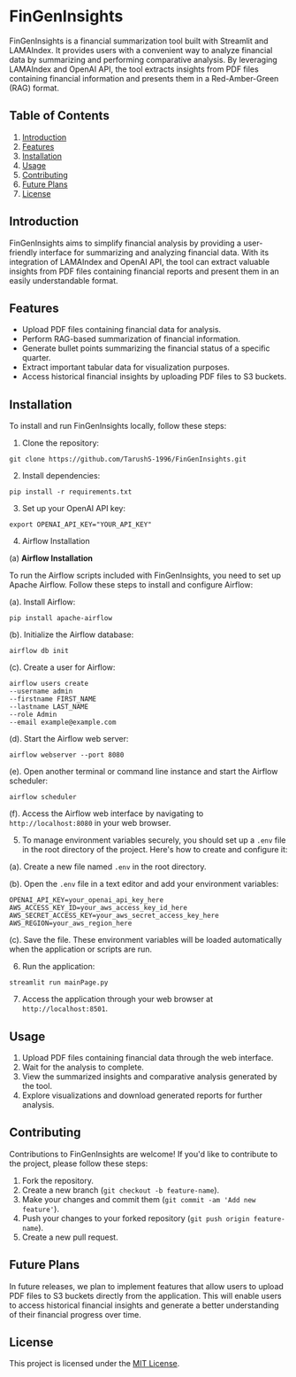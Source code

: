 
# FinGenInsights

FinGenInsights is a financial summarization tool built with Streamlit and LAMAIndex. It provides users with a convenient way to analyze financial data by summarizing and performing comparative analysis. By leveraging LAMAIndex and OpenAI API, the tool extracts insights from PDF files containing financial information and presents them in a Red-Amber-Green (RAG) format.

## Table of Contents

1. [Introduction](#introduction)
2. [Features](#features)
3. [Installation](#installation)
4. [Usage](#usage)
5. [Contributing](#contributing)
6. [Future Plans](#future-plans)
7. [License](#license)

## Introduction

FinGenInsights aims to simplify financial analysis by providing a user-friendly interface for summarizing and analyzing financial data. With its integration of LAMAIndex and OpenAI API, the tool can extract valuable insights from PDF files containing financial reports and present them in an easily understandable format.

## Features

- Upload PDF files containing financial data for analysis.
- Perform RAG-based summarization of financial information.
- Generate bullet points summarizing the financial status of a specific quarter.
- Extract important tabular data for visualization purposes.
- Access historical financial insights by uploading PDF files to S3 buckets.

## Installation

To install and run FinGenInsights locally, follow these steps:

1. Clone the repository:

```
git clone https://github.com/TarushS-1996/FinGenInsights.git
```

2. Install dependencies:

```
pip install -r requirements.txt
```

3. Set up your OpenAI API key:

```
export OPENAI_API_KEY="YOUR_API_KEY"
```

4. Airflow Installation

(a) **Airflow Installation**

To run the Airflow scripts included with FinGenInsights, you need to set up Apache Airflow. Follow these steps to install and configure Airflow:

(a). Install Airflow:
```
pip install apache-airflow
```

(b). Initialize the Airflow database:
```
airflow db init
```

(c). Create a user for Airflow:
```
airflow users create
--username admin
--firstname FIRST_NAME
--lastname LAST_NAME
--role Admin
--email example@example.com
```

(d). Start the Airflow web server:
```
airflow webserver --port 8080
```

(e). Open another terminal or command line instance and start the Airflow scheduler:
```
airflow scheduler
```

(f). Access the Airflow web interface by navigating to `http://localhost:8080` in your web browser.

5. To manage environment variables securely, you should set up a `.env` file in the root directory of the project. Here's how to create and configure it:

(a). Create a new file named `.env` in the root directory.

(b). Open the `.env` file in a text editor and add your environment variables:
```
OPENAI_API_KEY=your_openai_api_key_here
AWS_ACCESS_KEY_ID=your_aws_access_key_id_here
AWS_SECRET_ACCESS_KEY=your_aws_secret_access_key_here
AWS_REGION=your_aws_region_here
```

(c). Save the file. These environment variables will be loaded automatically when the application or scripts are run.

6. Run the application:

```
streamlit run mainPage.py
```

7. Access the application through your web browser at `http://localhost:8501`.

## Usage

1. Upload PDF files containing financial data through the web interface.
2. Wait for the analysis to complete.
3. View the summarized insights and comparative analysis generated by the tool.
4. Explore visualizations and download generated reports for further analysis.

## Contributing

Contributions to FinGenInsights are welcome! If you'd like to contribute to the project, please follow these steps:

1. Fork the repository.
2. Create a new branch (`git checkout -b feature-name`).
3. Make your changes and commit them (`git commit -am 'Add new feature'`).
4. Push your changes to your forked repository (`git push origin feature-name`).
5. Create a new pull request.

## Future Plans

In future releases, we plan to implement features that allow users to upload PDF files to S3 buckets directly from the application. This will enable users to access historical financial insights and generate a better understanding of their financial progress over time.

## License

This project is licensed under the [MIT License](LICENSE).
